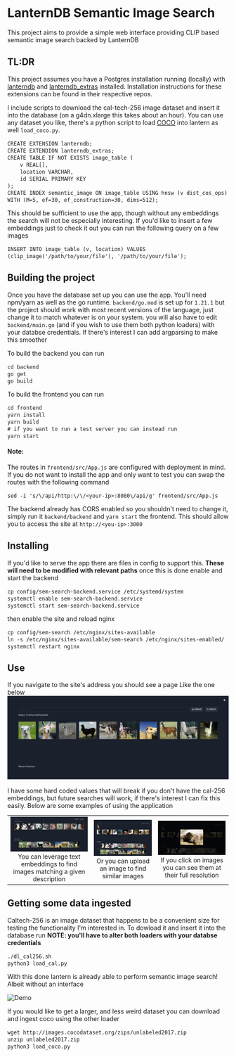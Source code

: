 # LanternDB Semantic Image Search
This project aims to provide a simple web interface providing CLIP based semantic image search backed by LanternDB

## TL:DR

This project assumes you have a Postgres installation running (locally) with [lanterndb](https://github.com/lanterndata/lanterndb) and [lanterndb_extras](https://github.com/lanterndata/lanterndb_extras) installed. Installation instructions for these extensions can be found in their respective repos. 

I include scripts to download the cal-tech-256 image dataset and insert it into the database (on a g4dn.xlarge this takes about an hour). You can use any dataset you like, there's a python script to load [COCO](http://cocodataset.org/) into lantern as well `load_coco.py`. 
```
CREATE EXTENSION lanterndb;
CREATE EXTENDION lanterndb_extras;
CREATE TABLE IF NOT EXISTS image_table (
	v REAL[],
	location VARCHAR,
	id SERIAL PRIMARY KEY
);
CREATE INDEX semantic_image ON image_table USING hnsw (v dist_cos_ops) WITH (M=5, ef=30, ef_construction=30, dims=512);
```
This should be sufficient to use the app, though without any embeddings the search will not be especially interesting. If you'd like to insert a few embeddings just to check it out you can run the following query on a few images 
```
INSERT INTO image_table (v, location) VALUES (clip_image('/path/to/your/file'), '/path/to/your/file');
```

## Building the project
Once you have the database set up you can use the app. You'll need npm/yarn as well as the go runtime. `backend/go.mod` is set up for `1.21.1` but the project should work with most recent versions of the language, just change it to match whatever is on your system. you will also have to edit `backend/main.go` (and if you wish to use them both python loaders) with your databse credentials. If there's interest I can add argparsing to make this smoother

To build the backend you can run
```
cd backend
go get
go build
```

To build the frontend you can run
```
cd frontend
yarn install
yarn build
# if you want to run a test server you can instead run 
yarn start
```
#### Note:
The routes in `frontend/src/App.js` are configured with deployment in mind. If you do not want to install the app and only want to test you can swap the routes with the following command
```
sed -i 's/\/api/http:\/\/<your-ip>:8080\/api/g' frontend/src/App.js
```
The backend already has CORS enabled so you shouldn't need to change it, simply run it `backend/backend` and `yarn start` the frontend. This should allow you to access the site at `http://<you-ip>:3000`

## Installing
If you'd like to serve the app there are files in config to support this. **These will need to be modified with relevant paths** once this is done enable and start the backend
```
cp config/sem-search-backend.service /etc/systemd/system
systemctl enable sem-search-backend.service
systemctl start sem-search-backend.service
```
then enable the site and reload nginx
```
cp config/sem-search /etc/nginx/sites-available
ln -s /etc/nginx/sites-available/sem-search /etc/nginx/sites-enabled/
systemctl restart nginx
```

## Use

If you navigate to the site's address you should see a page Like the one below 
![Search](images/llama.png)

I have some hard coded values that will break if you don't have the cal-256 embeddings, but future searches will work, if there's interest I can fix this easily. Below are some examples of using the application

| | | |
|:-------------------------:|:-------------------------:|:-------------------------:|
| ![Search](images/puppy.png) You can leverage text embeddings to find images matching a given description|![Search](images/cat_image.png) Or you can upload an image to find similar images| ![Search](images/lightbox.png) If you click on images you can see them at their full resolution|

## Getting some data ingested

Caltech-256 is an image dataset that happens to be a convenient size for testing the functionality I'm interested in. To dowload it and insert it into the database run **NOTE: you'll have to alter both loaders with your databse credentials** 

```
./dl_cal256.sh
python3 load_cal.py
```
With this done lantern is already able to perform semantic image search! Albeit without an interface 

![Demo](images/ascii_cast.gif)

If you would like to get a larger, and less weird dataset you can download and ingest coco using the other loader
```
wget http://images.cocodataset.org/zips/unlabeled2017.zip
unzip unlabeled2017.zip
python3 load_coco.py
```
